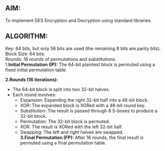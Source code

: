 ## AIM:
To implement DES Encryption and Decryption using standard libraries.
## ALGORITHM:
Key: 64 bits, but only 56 bits are used (the remaining 8 bits are parity bits).<br>
Block Size: 64 bits.<br>
Rounds: 16 rounds of permutations and substitutions.<br>
1.__Initial Permutation (IP):__ The 64-bit plaintext block is permuted using a fixed initial permutation table.<br>

__2.Rounds (16 iterations):__
<br>
* The 64-bit block is split into two 32-bit halves.<br>
* Each round involves:<br>
   * Expansion: Expanding the right 32-bit half into a 48-bit block.<br>
   * XOR: The expanded block is XORed with a 48-bit round key.<br>
   * Substitution: The result is passed through 8 S-boxes to produce a 32-bit block.<br>
   * Permutation: The 32-bit block is permuted.<br>
   * XOR: The result is XORed with the left 32-bit half.<br>
   * Swapping: The left and right halves are swapped.<br>
__3.Final Permutation (FP):__ After 16 rounds, the final result is permuted using a final permutation table.
